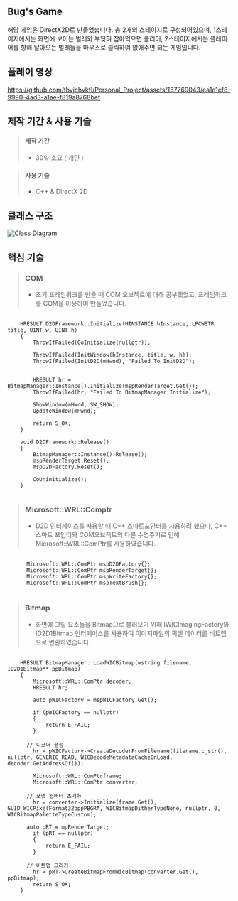 
Bug's Game
-
해당 게임은 DirectX2D로 만들었습니다.
총 2개의 스테이지로 구성되어있으며, 1스테이지에서는 화면에 보이는 벌레와 부딪혀 잡아먹으면 클리어, 2스테이지에서는 플레이어를 향해 날아오는 벌레들을 마우스로 클릭하여 없애주면 되는 게임입니다.

플레이 영상
-
https://github.com/tbvjchvkfl/Personal_Project/assets/137769043/ea1e1ef8-9990-4ad3-a1ae-f819a8768bef

제작 기간 & 사용 기술
-
> #### 제작 기간
>   - 30일 소요 ( 개인 )

> #### 사용 기술
>   - C++ & DirectX 2D

클래스 구조
-
![Class Diagram](https://github.com/tbvjchvkfl/Personal_Project/assets/137769043/a3b02ea4-32fd-4111-844b-d6827675363a)


핵심 기술
-
> ### COM
>   - 초기 프레임워크를 만들 때 COM 오브젝트에 대해 공부했었고, 프레임워크를 COM을 이용하여 만들었습니다.
<pre>
  <code>
    HRESULT D2DFramework::Initialize(HINSTANCE hInstance, LPCWSTR title, UINT w, UINT h)
    {
    	ThrowIfFailed(CoInitialize(nullptr));
    
    	ThrowIfFailed(InitWindow(hInstance, title, w, h));
    	ThrowIfFailed(InitD2D(mHwnd), "Failed To InitD2D");
    
    
    	HRESULT hr = BitmapManager::Instance().Initialize(mspRenderTarget.Get());
    	ThrowIfFailed(hr, "Failed To BitmapManager Initialize");
    
    	ShowWindow(mHwnd, SW_SHOW);
    	UpdateWindow(mHwnd);
    
    	return S_OK;
    }
    
    void D2DFramework::Release()
    {
    	BitmapManager::Instance().Release();
    	mspRenderTarget.Reset();
    	mspD2DFactory.Reset();
    
    	CoUninitialize();
    }
  </code>
</pre>

> ### Microsoft::WRL::Comptr
>   - D2D 인터페이스를 사용할 때 C++ 스마트포인터를 사용하려 했으나, C++ 스마트 포인터와 COM오브젝트의 다른 수명주기로 인해 Microsoft::WRL::ComPtr를 사용하였습니다.
<pre>
  <code>
      Microsoft::WRL::ComPtr<ID2D1Factory> mspD2DFactory{};
      Microsoft::WRL::ComPtr<ID2D1HwndRenderTarget> mspRenderTarget{};
      Microsoft::WRL::ComPtr<IDWriteFactory> mspWriteFactory{};
      Microsoft::WRL::ComPtr<ID2D1SolidColorBrush> mspTextBrush{};
  </code>  
</pre>

> ### Bitmap
>  - 화면에 그릴 요소들을 Bitmap으로 불러오기 위해 IWICImagingFactory와 ID2D1Bitmap 인터페이스를 사용하여 이미지파일의 픽셀 데이터를 비트맵으로 변환하였습니다.
<pre>
  <code>
    HRESULT BitmapManager::LoadWICBitmap(wstring filename, ID2D1Bitmap** ppBitmap)
    {
    	Microsoft::WRL::ComPtr<IWICBitmapDecoder> decoder;
    	HRESULT hr;
    
    	auto pWICFactory = mspWICFactory.Get();
    
    	if (pWICFactory == nullptr)
    	{
    		return E_FAIL;
    	}
        
      // 디코더 생성
    	hr = pWICFactory->CreateDecoderFromFilename(filename.c_str(), nullptr, GENERIC_READ, WICDecodeMetadataCacheOnLoad, decoder.GetAddressOf());
    
    	Microsoft::WRL::ComPtr<IWICBitmapFrameDecode>frame;
    	Microsoft::WRL::ComPtr<IWICFormatConverter> converter;

      // 포멧 컨버터 초기화
    	hr = converter->Initialize(frame.Get(), GUID_WICPixelFormat32bppPBGRA, WICBitmapDitherTypeNone, nullptr, 0, WICBitmapPaletteTypeCustom);
    	
      auto pRT = mpRenderTarget;
    	if (pRT == nullptr)
    	{
    		return E_FAIL;
    	}

      // 비트맵 그리기
    	hr = pRT->CreateBitmapFromWicBitmap(converter.Get(), ppBitmap);
    	return S_OK;
    }
    
  </code>
</pre>

